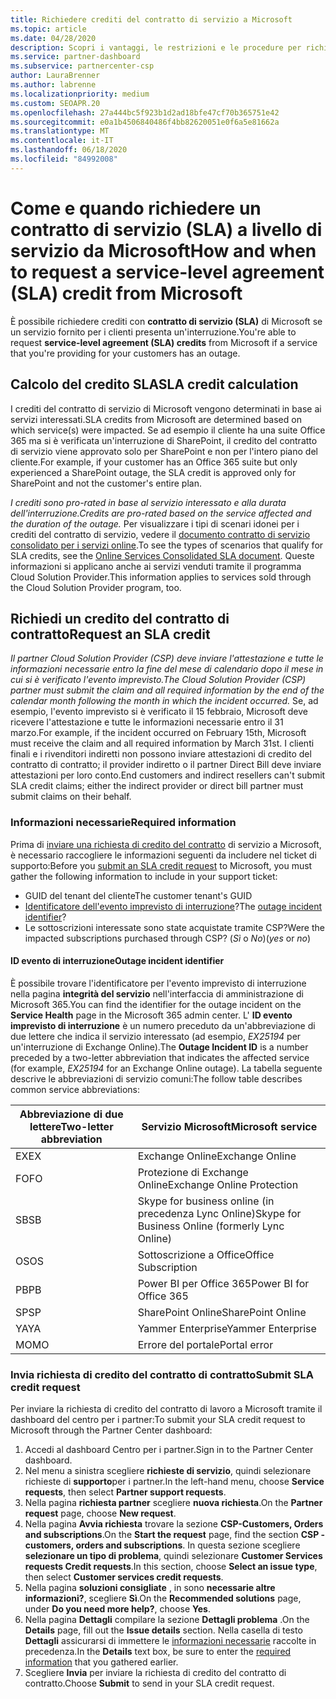 ```yaml
---
title: Richiedere crediti del contratto di servizio a Microsoft
ms.topic: article
ms.date: 04/28/2020
description: Scopri i vantaggi, le restrizioni e le procedure per richiedere un credito di contratto di servizio (SLA) a Microsoft qualora i clienti dovessero riscontrare un'interruzione del servizio.
ms.service: partner-dashboard
ms.subservice: partnercenter-csp
author: LauraBrenner
ms.author: labrenne
ms.localizationpriority: medium
ms.custom: SEOAPR.20
ms.openlocfilehash: 27a444bc5f923b1d2ad18bfe47cf70b365751e42
ms.sourcegitcommit: e0a1b4506840486f4bb82620051e0f6a5e81662a
ms.translationtype: MT
ms.contentlocale: it-IT
ms.lasthandoff: 06/18/2020
ms.locfileid: "84992008"
---
```

# <a name="how-and-when-to-request-a-service-level-agreement-sla-credit-from-microsoft"></a><span data-ttu-id="c44ee-103">Come e quando richiedere un contratto di servizio (SLA) a livello di servizio da Microsoft</span><span class="sxs-lookup"><span data-stu-id="c44ee-103">How and when to request a service-level agreement (SLA) credit from Microsoft</span></span>

<span data-ttu-id="c44ee-104">È possibile richiedere crediti con **contratto di servizio (SLA)** di Microsoft se un servizio fornito per i clienti presenta un'interruzione.</span><span class="sxs-lookup"><span data-stu-id="c44ee-104">You're able to request **service-level agreement (SLA) credits** from Microsoft if a service that you're providing for your customers has an outage.</span></span>

## <a name="sla-credit-calculation"></a><span data-ttu-id="c44ee-105">Calcolo del credito SLA</span><span class="sxs-lookup"><span data-stu-id="c44ee-105">SLA credit calculation</span></span>

<span data-ttu-id="c44ee-106">I crediti del contratto di servizio di Microsoft vengono determinati in base ai servizi interessati.</span><span class="sxs-lookup"><span data-stu-id="c44ee-106">SLA credits from Microsoft are determined based on which service(s) were impacted.</span></span> <span data-ttu-id="c44ee-107">Se ad esempio il cliente ha una suite Office 365 ma si è verificata un'interruzione di SharePoint, il credito del contratto di servizio viene approvato solo per SharePoint e non per l'intero piano del cliente.</span><span class="sxs-lookup"><span data-stu-id="c44ee-107">For example, if your customer has an Office 365 suite but only experienced a SharePoint outage, the SLA credit is approved only for SharePoint and not the customer's entire plan.</span></span>

<span data-ttu-id="c44ee-108">*I crediti sono pro-rated in base al servizio interessato e alla durata dell'interruzione.*</span><span class="sxs-lookup"><span data-stu-id="c44ee-108">*Credits are pro-rated based on the service affected and the duration of the outage.*</span></span> <span data-ttu-id="c44ee-109">Per visualizzare i tipi di scenari idonei per i crediti del contratto di servizio, vedere il [documento contratto di servizio consolidato per i servizi online](http://www.microsoftvolumelicensing.com/DocumentSearch.aspx?Mode=3&DocumentTypeId=37).</span><span class="sxs-lookup"><span data-stu-id="c44ee-109">To see the types of scenarios that qualify for SLA credits, see the [Online Services Consolidated SLA document](http://www.microsoftvolumelicensing.com/DocumentSearch.aspx?Mode=3&DocumentTypeId=37).</span></span> <span data-ttu-id="c44ee-110">Queste informazioni si applicano anche ai servizi venduti tramite il programma Cloud Solution Provider.</span><span class="sxs-lookup"><span data-stu-id="c44ee-110">This information applies to services sold through the Cloud Solution Provider program, too.</span></span>

## <a name="request-an-sla-credit"></a><span data-ttu-id="c44ee-111">Richiedi un credito del contratto di contratto</span><span class="sxs-lookup"><span data-stu-id="c44ee-111">Request an SLA credit</span></span>

<span data-ttu-id="c44ee-112">*Il partner Cloud Solution Provider (CSP) deve inviare l'attestazione e tutte le informazioni necessarie entro la fine del mese di calendario dopo il mese in cui si è verificato l'evento imprevisto.*</span><span class="sxs-lookup"><span data-stu-id="c44ee-112">*The Cloud Solution Provider (CSP) partner must submit the claim and all required information by the end of the calendar month following the month in which the incident occurred.*</span></span> <span data-ttu-id="c44ee-113">Se, ad esempio, l'evento imprevisto si è verificato il 15 febbraio, Microsoft deve ricevere l'attestazione e tutte le informazioni necessarie entro il 31 marzo.</span><span class="sxs-lookup"><span data-stu-id="c44ee-113">For example, if the incident occurred on February 15th, Microsoft must receive the claim and all required information by March 31st.</span></span> <span data-ttu-id="c44ee-114">I clienti finali e i rivenditori indiretti non possono inviare attestazioni di credito del contratto di contratto; il provider indiretto o il partner Direct Bill deve inviare attestazioni per loro conto.</span><span class="sxs-lookup"><span data-stu-id="c44ee-114">End customers and indirect resellers can't submit SLA credit claims; either the indirect provider or direct bill partner must submit claims on their behalf.</span></span>

### <a name="required-information"></a><span data-ttu-id="c44ee-115">Informazioni necessarie</span><span class="sxs-lookup"><span data-stu-id="c44ee-115">Required information</span></span>

<span data-ttu-id="c44ee-116">Prima di [inviare una richiesta di credito del contratto](#submit-sla-credit-request) di servizio a Microsoft, è necessario raccogliere le informazioni seguenti da includere nel ticket di supporto:</span><span class="sxs-lookup"><span data-stu-id="c44ee-116">Before you [submit an SLA credit request](#submit-sla-credit-request) to Microsoft, you must gather the following information to include in your support ticket:</span></span>

- <span data-ttu-id="c44ee-117">GUID del tenant del cliente</span><span class="sxs-lookup"><span data-stu-id="c44ee-117">The customer tenant's GUID</span></span>
- <span data-ttu-id="c44ee-118">[Identificatore dell'evento imprevisto di interruzione](#outage-incident-identifier)?</span><span class="sxs-lookup"><span data-stu-id="c44ee-118">The [outage incident identifier](#outage-incident-identifier)?</span></span>
- <span data-ttu-id="c44ee-119">Le sottoscrizioni interessate sono state acquistate tramite CSP?</span><span class="sxs-lookup"><span data-stu-id="c44ee-119">Were the impacted subscriptions purchased through CSP?</span></span> <span data-ttu-id="c44ee-120">(*Sì* o *No*)</span><span class="sxs-lookup"><span data-stu-id="c44ee-120">(*yes* or *no*)</span></span>

#### <a name="outage-incident-identifier"></a><span data-ttu-id="c44ee-121">ID evento di interruzione</span><span class="sxs-lookup"><span data-stu-id="c44ee-121">Outage incident identifier</span></span>

<span data-ttu-id="c44ee-122">È possibile trovare l'identificatore per l'evento imprevisto di interruzione nella pagina **integrità del servizio** nell'interfaccia di amministrazione di Microsoft 365.</span><span class="sxs-lookup"><span data-stu-id="c44ee-122">You can find the identifier for the outage incident on the **Service Health** page in the Microsoft 365 admin center.</span></span> <span data-ttu-id="c44ee-123">L' **ID evento imprevisto di interruzione** è un numero preceduto da un'abbreviazione di due lettere che indica il servizio interessato (ad esempio, *EX25194* per un'interruzione di Exchange Online).</span><span class="sxs-lookup"><span data-stu-id="c44ee-123">The **Outage Incident ID** is a number preceded by a two-letter abbreviation that indicates the affected service (for example, *EX25194* for an Exchange Online outage).</span></span> <span data-ttu-id="c44ee-124">La tabella seguente descrive le abbreviazioni di servizio comuni:</span><span class="sxs-lookup"><span data-stu-id="c44ee-124">The follow table describes common service abbreviations:</span></span>

| <span data-ttu-id="c44ee-125">Abbreviazione di due lettere</span><span class="sxs-lookup"><span data-stu-id="c44ee-125">Two-letter abbreviation</span></span> | <span data-ttu-id="c44ee-126">Servizio Microsoft</span><span class="sxs-lookup"><span data-stu-id="c44ee-126">Microsoft service</span></span> |
| ----------------------- | ----------------- |
| <span data-ttu-id="c44ee-127">EX</span><span class="sxs-lookup"><span data-stu-id="c44ee-127">EX</span></span> | <span data-ttu-id="c44ee-128">Exchange Online</span><span class="sxs-lookup"><span data-stu-id="c44ee-128">Exchange Online</span></span> |
| <span data-ttu-id="c44ee-129">FO</span><span class="sxs-lookup"><span data-stu-id="c44ee-129">FO</span></span> | <span data-ttu-id="c44ee-130">Protezione di Exchange Online</span><span class="sxs-lookup"><span data-stu-id="c44ee-130">Exchange Online Protection</span></span> |
| <span data-ttu-id="c44ee-131">SB</span><span class="sxs-lookup"><span data-stu-id="c44ee-131">SB</span></span> | <span data-ttu-id="c44ee-132">Skype for business online (in precedenza Lync Online)</span><span class="sxs-lookup"><span data-stu-id="c44ee-132">Skype for Business Online (formerly Lync Online)</span></span> |
| <span data-ttu-id="c44ee-133">OS</span><span class="sxs-lookup"><span data-stu-id="c44ee-133">OS</span></span> | <span data-ttu-id="c44ee-134">Sottoscrizione a Office</span><span class="sxs-lookup"><span data-stu-id="c44ee-134">Office Subscription</span></span> |
| <span data-ttu-id="c44ee-135">PB</span><span class="sxs-lookup"><span data-stu-id="c44ee-135">PB</span></span> | <span data-ttu-id="c44ee-136">Power BI per Office 365</span><span class="sxs-lookup"><span data-stu-id="c44ee-136">Power BI for Office 365</span></span> |
| <span data-ttu-id="c44ee-137">SP</span><span class="sxs-lookup"><span data-stu-id="c44ee-137">SP</span></span> | <span data-ttu-id="c44ee-138">SharePoint Online</span><span class="sxs-lookup"><span data-stu-id="c44ee-138">SharePoint Online</span></span> |
| <span data-ttu-id="c44ee-139">YA</span><span class="sxs-lookup"><span data-stu-id="c44ee-139">YA</span></span> | <span data-ttu-id="c44ee-140">Yammer Enterprise</span><span class="sxs-lookup"><span data-stu-id="c44ee-140">Yammer Enterprise</span></span> |
| <span data-ttu-id="c44ee-141">MO</span><span class="sxs-lookup"><span data-stu-id="c44ee-141">MO</span></span> | <span data-ttu-id="c44ee-142">Errore del portale</span><span class="sxs-lookup"><span data-stu-id="c44ee-142">Portal error</span></span> |

### <a name="submit-sla-credit-request"></a><span data-ttu-id="c44ee-143">Invia richiesta di credito del contratto di contratto</span><span class="sxs-lookup"><span data-stu-id="c44ee-143">Submit SLA credit request</span></span>

<span data-ttu-id="c44ee-144">Per inviare la richiesta di credito del contratto di lavoro a Microsoft tramite il dashboard del centro per i partner:</span><span class="sxs-lookup"><span data-stu-id="c44ee-144">To submit your SLA credit request to Microsoft through the Partner Center dashboard:</span></span>

1. <span data-ttu-id="c44ee-145">Accedi al dashboard Centro per i partner.</span><span class="sxs-lookup"><span data-stu-id="c44ee-145">Sign in to the Partner Center dashboard.</span></span>
2. <span data-ttu-id="c44ee-146">Nel menu a sinistra scegliere **richieste di servizio**, quindi selezionare richieste di **supporto**per i partner.</span><span class="sxs-lookup"><span data-stu-id="c44ee-146">In the left-hand menu, choose **Service requests**, then select **Partner support requests**.</span></span>
3. <span data-ttu-id="c44ee-147">Nella pagina **richiesta partner** scegliere **nuova richiesta**.</span><span class="sxs-lookup"><span data-stu-id="c44ee-147">On the **Partner request** page, choose **New request**.</span></span>
4. <span data-ttu-id="c44ee-148">Nella pagina **Avvia richiesta** trovare la sezione **CSP-Customers, Orders and subscriptions**.</span><span class="sxs-lookup"><span data-stu-id="c44ee-148">On the **Start the request** page, find the section **CSP - customers, orders and subscriptions**.</span></span> <span data-ttu-id="c44ee-149">In questa sezione scegliere **selezionare un tipo di problema**, quindi selezionare **Customer Services requests Credit requests**.</span><span class="sxs-lookup"><span data-stu-id="c44ee-149">In this section, choose **Select an issue type**, then select **Customer services credit requests**.</span></span>
5. <span data-ttu-id="c44ee-150">Nella pagina **soluzioni consigliate** , in sono **necessarie altre informazioni?**, scegliere **Sì**.</span><span class="sxs-lookup"><span data-stu-id="c44ee-150">On the **Recommended solutions** page, under **Do you need more help?**, choose **Yes**.</span></span>
6. <span data-ttu-id="c44ee-151">Nella pagina **Dettagli** compilare la sezione **Dettagli problema** .</span><span class="sxs-lookup"><span data-stu-id="c44ee-151">On the **Details** page, fill out the **Issue details** section.</span></span> <span data-ttu-id="c44ee-152">Nella casella di testo **Dettagli** assicurarsi di immettere le [informazioni necessarie](#required-information) raccolte in precedenza.</span><span class="sxs-lookup"><span data-stu-id="c44ee-152">In the **Details** text box, be sure to enter the [required information](#required-information) that you gathered earlier.</span></span>
7. <span data-ttu-id="c44ee-153">Scegliere **Invia** per inviare la richiesta di credito del contratto di contratto.</span><span class="sxs-lookup"><span data-stu-id="c44ee-153">Choose **Submit** to send in your SLA credit request.</span></span>
